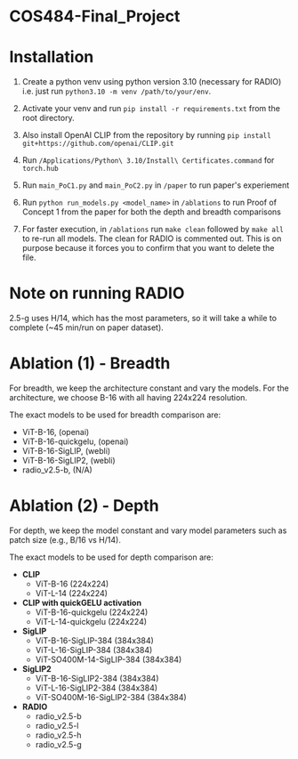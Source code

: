 # COS484-Final_Project

# Installation
1. Create a python venv using python version 3.10 (necessary for RADIO) i.e. just run
`python3.10 -m venv /path/to/your/env`.

2. Activate your venv and run `pip install -r requirements.txt` from the root directory.

3. Also install OpenAI CLIP from the repository by running `pip install git+https://github.com/openai/CLIP.git`

4. Run `/Applications/Python\ 3.10/Install\ Certificates.command` for `torch.hub`

5. Run `main_PoC1.py` and `main_PoC2.py` in `/paper` to run paper's experiement

6. Run `python run_models.py <model_name>` in `/ablations` to run Proof of Concept 1 from the paper for both the depth and breadth comparisons

7. For faster execution, in `/ablations` run `make clean` followed by `make all` to re-run all models. The clean for RADIO is commented out. This is on purpose because it forces you to confirm that you want to delete the file.

# Note on running RADIO
2.5-g uses H/14, which has the most parameters, so it will take a while to complete (~45 min/run on paper dataset).

# Ablation (1) - Breadth

For breadth, we keep the architecture constant and vary the models. For the architecture, we choose B-16 with all having 224x224 resolution.

The exact models to be used for breadth comparison are:
- ViT-B-16, (openai)
- ViT-B-16-quickgelu, (openai)
- ViT-B-16-SigLIP, (webli)
- ViT-B-16-SigLIP2, (webli)
- radio_v2.5-b, (N/A)

# Ablation (2) - Depth

For depth, we keep the model constant and vary model parameters such as patch size (e.g., B/16 vs H/14).

The exact models to be used for depth comparison are:
- **CLIP**
  - ViT-B-16 (224x224)  
  - ViT-L-14 (224x224)  
- **CLIP with quickGELU activation**
  - ViT-B-16-quickgelu (224x224)  
  - ViT-L-14-quickgelu (224x224)  
- **SigLIP**
  - ViT-B-16-SigLIP-384 (384x384)  
  - ViT-L-16-SigLIP-384 (384x384)  
  - ViT-SO400M-14-SigLIP-384 (384x384)  
- **SigLIP2**
  - ViT-B-16-SigLIP2-384 (384x384)  
  - ViT-L-16-SigLIP2-384 (384x384)  
  - ViT-SO400M-16-SigLIP2-384 (384x384)  
- **RADIO**
  - radio_v2.5-b
  - radio_v2.5-l
  - radio_v2.5-h
  - radio_v2.5-g